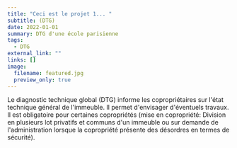 ```yaml
---
title: "Ceci est le projet 1... "
subtitle: (DTG)
date: 2022-01-01
summary: DTG d'une école parisienne
tags:
  - DTG
external_link: ""
links: []
image:
  filename: featured.jpg
  preview_only: true
---
```

Le diagnostic technique global (DTG) informe les copropriétaires sur l'état technique général de l'immeuble. Il permet d'envisager d'éventuels travaux. Il est obligatoire pour certaines copropriétés (mise en copropriété: Division en plusieurs lot privatifs et communs d'un immeuble ou sur demande de l'administration lorsque la copropriété présente des désordres en termes de sécurité).